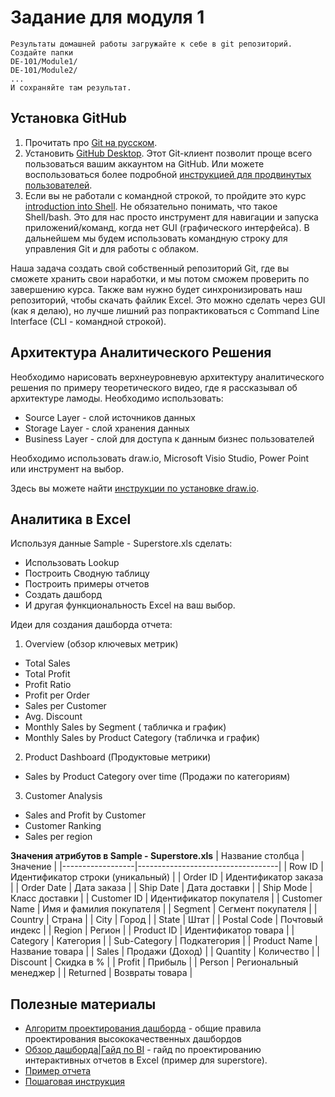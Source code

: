 # Задание для модуля 1

```
Результаты домашней работы загружайте к себе в git репозиторий. Создайте папки
DE-101/Module1/
DE-101/Module2/
...
И сохраняйте там результат.
```

## Установка GitHub

1. Прочитать про [Git на русском](http://bi0morph.github.io/hello-world/).
2. Установить [GitHub Desktop](https://desktop.github.com/). Этот Git-клиент позволит проще всего пользоваться вашим аккаунтом на GitHub. Или можете воспользоваться более подробной [инструкцией для продвинутых пользователей](https://github.com/Data-Learn/data-engineering/blob/master/how-to/How%20to%20get%20git.md).
3. Если вы не работали с командной строкой, то пройдите это курс [introduction into Shell](https://www.datacamp.com/courses/introduction-to-shell-for-data-science). Не обязательно понимать, что такое Shell/bash. Это для нас просто инструмент для навигации и запуска приложений/команд, когда нет GUI (графического интерфейса). В дальнейшем мы будем использовать командную строку для управления Git и для работы с облаком.

Наша задача создать свой собственный репозиторий Git, где вы сможете хранить свои наработки, и мы потом сможем проверить по завершению курса. Также вам нужно будет синхронизировать наш репозиторий, чтобы скачать файлик Excel. Это можно сделать через GUI (как я делаю), но лучше лишний раз попрактиковаться с Command Line Interface (CLI - командной строкой).



## Архитектура Аналитического Решения
Необходимо нарисовать верхнеуровневую архитектуру аналитического решения по примеру теоретического видео, где я рассказывал об архитектуре ламоды. Необходимо использовать:
- Source Layer - слой источников данных
- Storage Layer - слой хранения данных 
- Business Layer - слой для доступа к данным бизнес пользователей

Необходимо использовать draw.io, Microsoft Visio Studio, Power Point или инструмент на выбор. 

Здесь вы можете найти [инструкции по установке draw.io](https://github.com/Data-Learn/data-engineering/blob/master/how-to/How%20to%20install%20drawio.md).

## Аналитика в Excel
Используя данные Sample - Superstore.xls сделать:
- Использовать Lookup
- Построить Сводную таблицу
- Построить примеры отчетов
- Создать дашборд
- И другая функциональность Excel на ваш выбор.

Идеи для создания дашборда отчета:
1. Overview (обзор ключевых метрик)
  - Total Sales 
  - Total Profit
  - Profit Ratio
  - Profit per Order
  - Sales per Customer
  - Avg. Discount
  - Monthly Sales by Segment ( табличка и график)
  - Monthly Sales by Product Category (табличка и график)
 2. Product Dashboard (Продуктовые метрики)
  - Sales by Product Category over time (Продажи по категориям)
 3. Customer Analysis
  - Sales and Profit by Customer
  - Customer Ranking
  - Sales per region


**Значения атрибутов в Sample - Superstore.xls**
| Название столбца | Значение                          |
|------------------|-----------------------------------|
| Row ID           | Идентификатор строки (уникальный) |
| Order ID         | Идентификатор заказа              |
| Order Date       | Дата заказа                       |
| Ship Date        | Дата доставки                     |
| Ship Mode        | Класс доставки                    |
| Customer ID      | Идентификатор покупателя          |
| Customer Name    | Имя и фамилия покупателя          |
| Segment          | Сегмент покупателя                |
| Country          | Страна                            |
| City             | Город                             |
| State            | Штат                              |
| Postal Code      | Почтовый индекс                   |
| Region           | Регион                            |
| Product ID       | Идентификатор товара              |
| Category         | Категория                         |
| Sub-Category     | Подкатегория                      |
| Product Name     | Название товара                   |
| Sales            | Продажи (Доход)                   |
| Quantity         | Количество                        |
| Discount         | Скидка в %                        |
| Profit           | Прибыль                           |
| Person           | Региональный менеджер             |
| Returned         | Возвраты товара                   |

## Полезные материалы
* [Алгоритм проектирования дашборда](https://youtu.be/xSp5ykKcQho) - общие правила проектирования высококачественных дашбордов
* [Обзор дашборда|Гайд по BI](https://youtu.be/rxu8jmsvw98) - гайд по проектированию интерактивных отчетов в Excel (пример для superstore). 
* [Пример отчета](https://github.com/Data-Learn/data-engineering/blob/master/DE-101%20Modules/Module01/DE%20-%20101%20Lab%201.1/Sample%20-%20Superstore%20-%20Dashboard.xlsx)
* [Пошаговая инструкция](https://github.com/Data-Learn/data-engineering/blob/master/DE-101%20Modules/Module01/DE%20-%20101%20Lab%201.1/build_steps_dashboard.md)
